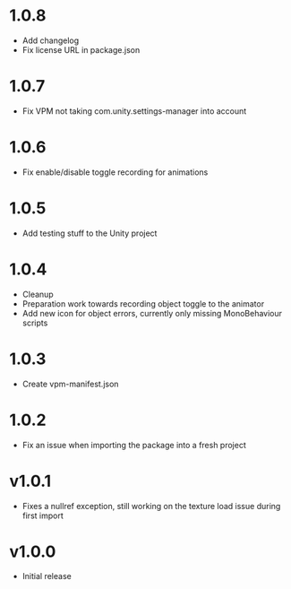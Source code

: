 # 1.0.8
- Add changelog
- Fix license URL in package.json

# 1.0.7
- Fix VPM not taking com.unity.settings-manager into account

# 1.0.6
- Fix enable/disable toggle recording for animations

# 1.0.5
- Add testing stuff to the Unity project

# 1.0.4
- Cleanup
- Preparation work towards recording object toggle to the animator
- Add new icon for object errors, currently only missing MonoBehaviour scripts

# 1.0.3
- Create vpm-manifest.json

# 1.0.2
- Fix an issue when importing the package into a fresh project

# v1.0.1
- Fixes a nullref exception, still working on the texture load issue during first import

# v1.0.0
- Initial release
